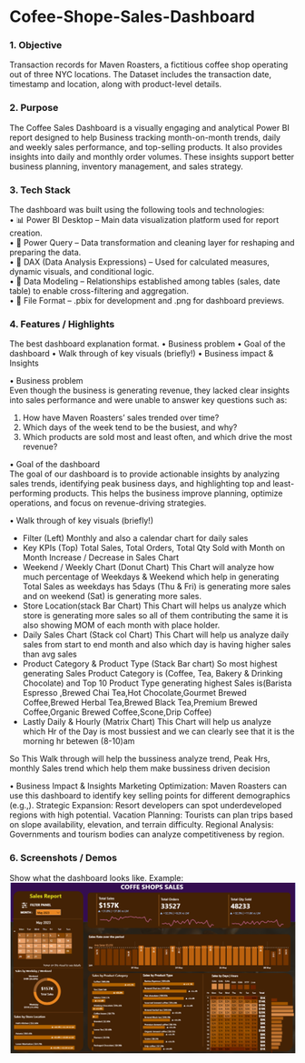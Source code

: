 # Cofee-Shope-Sales-Dashboard

### 1. Objective 
Transaction records for Maven Roasters, a fictitious coffee shop operating out of three NYC locations. The Dataset includes the transaction date, timestamp and location, along with product-level details.


### 2. Purpose 
The Coffee Sales Dashboard is a visually engaging and analytical Power BI report designed to help Business tracking month-on-month trends, daily and weekly sales performance, and top-selling products. It also provides insights into daily and monthly order volumes. These insights support better business planning, inventory management, and sales strategy.


### 3.	Tech Stack 

The dashboard was built using the following tools and technologies:<br>
•	📊 Power BI Desktop – Main data visualization platform used for report creation.<br>
•	📂 Power Query – Data transformation and cleaning layer for reshaping and preparing the data.<br>
•	🧠 DAX (Data Analysis Expressions) – Used for calculated measures, dynamic visuals, and conditional logic.<br>
•	📝 Data Modeling – Relationships established among tables (sales, date table) to enable cross-filtering and aggregation.<br>
•	📁 File Format – .pbix for development and .png for dashboard previews.

### 4.	Features / Highlights
The best dashboard explanation format. 
•	Business problem
•	Goal of the dashboard
•	Walk through of key visuals (briefly!)
•	Business impact & Insights

•	  Business problem <br>
Even though the business is generating revenue, they lacked clear insights into sales performance and were unable to answer key questions such as:

1. How have Maven Roasters’ sales trended over time?
2. Which days of the week tend to be the busiest, and why?
3. Which products are sold most and least often, and which drive the most revenue?

•	 Goal of the dashboard <br>
  The goal of our dashboard is to provide actionable insights by analyzing sales trends, identifying peak business days, and highlighting top and least- performing   products. This helps the business improve planning, optimize operations, and focus on revenue-driving strategies.

•	 Walk through of key visuals (briefly!) <br>
-  Filter (Left)
Monthly and also a calendar chart for daily sales
-  Key KPIs (Top)
Total Sales, Total Orders, Total Qty Sold  with Month on Month Increase / Decrease  in Sales Chart <br>
-  Weekend / Weekly Chart (Donut Chart)
This Chart will analyze how much percentage of Weekdays & Weekend which help in generating Total Sales as weekdays has 5days (Thu & Fri) is generating more sales and on weekend (Sat) is generating more sales. <br>
-  Store Location(stack Bar Chart)
This Chart will helps us analyze which store is generating more sales so all of them contributing the same it is also showing MOM of each month with place holder.<br>
-   Daily Sales Chart (Stack col Chart)
This Chart will help us analyze daily sales from start to end month and also which day is having higher sales than avg sales <br>
-   Product Category  & Product Type  (Stack Bar chart)
So most highest generating Sales Product Category is (Coffee, Tea, Bakery & Drinking Chocolate) and Top 10 Product Type generating highest Sales is(Barista Espresso
,Brewed Chai Tea,Hot Chocolate,Gourmet Brewed Coffee,Brewed Herbal Tea,Brewed Black Tea,Premium Brewed Coffee,Organic Brewed Coffee,Scone,Drip Coffee) <br>
-    Lastly Daily & Hourly (Matrix Chart)
This Chart will help us analyze which Hr of the Day is most bussiest and we can clearly see that it is the morning hr betewen (8-10)am <br>

So This Walk through will help the bussiness analyze trend, Peak Hrs, monthly Sales trend which help them make bussiness driven decision

•	Business Impact & Insights
Marketing Optimization:  Maven Roasters  can use this dashboard to identify key selling points for different demographics (e.g.,).
Strategic Expansion: Resort developers can spot underdeveloped regions with high potential.
Vacation Planning: Tourists can plan trips based on slope availability, elevation, and terrain difficulty.
Regional Analysis: Governments and tourism bodies can analyze competitiveness by region.

### 6.	Screenshots / Demos
Show what the dashboard looks like.
Example: ![Dashboard Preview](https://github.com/khanYasmeen/Cofee-Shope-Sales-Dashboard/blob/main/coffe%20shop%20ss.png)



  

